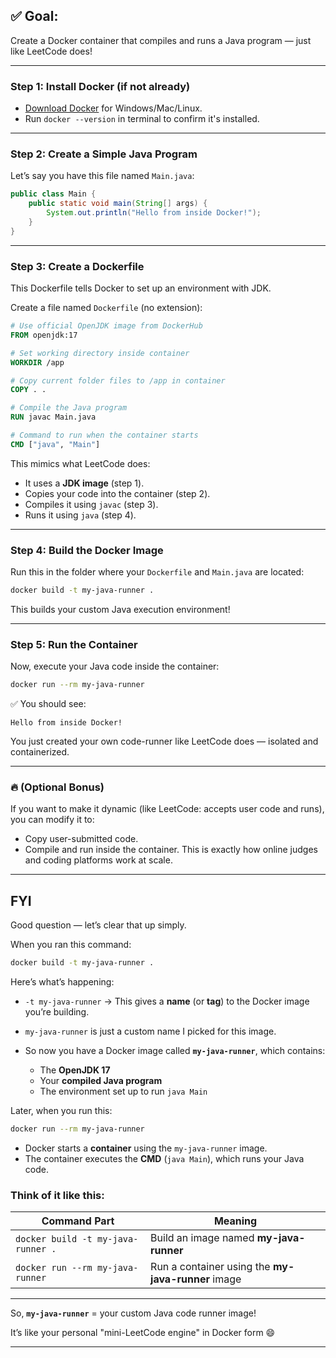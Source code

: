 
## ✅ **Goal:**

Create a Docker container that compiles and runs a Java program — just like LeetCode does!

---

### **Step 1: Install Docker (if not already)**

* [Download Docker](https://www.docker.com/products/docker-desktop/) for Windows/Mac/Linux.
* Run `docker --version` in terminal to confirm it's installed.

---

### **Step 2: Create a Simple Java Program**

Let’s say you have this file named `Main.java`:

```java
public class Main {
    public static void main(String[] args) {
        System.out.println("Hello from inside Docker!");
    }
}
```

---

### **Step 3: Create a Dockerfile**

This Dockerfile tells Docker to set up an environment with JDK.

Create a file named `Dockerfile` (no extension):

```Dockerfile
# Use official OpenJDK image from DockerHub
FROM openjdk:17

# Set working directory inside container
WORKDIR /app

# Copy current folder files to /app in container
COPY . .

# Compile the Java program
RUN javac Main.java

# Command to run when the container starts
CMD ["java", "Main"]
```

This mimics what LeetCode does:

* It uses a **JDK image** (step 1).
* Copies your code into the container (step 2).
* Compiles it using `javac` (step 3).
* Runs it using `java` (step 4).

---

### **Step 4: Build the Docker Image**

Run this in the folder where your `Dockerfile` and `Main.java` are located:

```bash
docker build -t my-java-runner .
```

This builds your custom Java execution environment!

---

### **Step 5: Run the Container**

Now, execute your Java code inside the container:

```bash
docker run --rm my-java-runner
```

✅ You should see:

```
Hello from inside Docker!
```

You just created your own code-runner like LeetCode does — isolated and containerized.

---

### 🔥 **(Optional Bonus)**

If you want to make it dynamic (like LeetCode: accepts user code and runs), you can modify it to:

* Copy user-submitted code.
* Compile and run inside the container.
  This is exactly how online judges and coding platforms work at scale.

---

## FYI

Good question — let’s clear that up simply.

When you ran this command:

```bash
docker build -t my-java-runner .
```

Here’s what’s happening:

* `-t my-java-runner` → This gives a **name** (or **tag**) to the Docker image you’re building.
* `my-java-runner` is just a custom name I picked for this image.
* So now you have a Docker image called **`my-java-runner`**, which contains:

  * The **OpenJDK 17**
  * Your **compiled Java program**
  * The environment set up to run `java Main`

Later, when you run this:

```bash
docker run --rm my-java-runner
```

* Docker starts a **container** using the `my-java-runner` image.
* The container executes the **CMD** (`java Main`), which runs your Java code.

### Think of it like this:

| Command Part                       | Meaning                                            |
| ---------------------------------- | -------------------------------------------------- |
| `docker build -t my-java-runner .` | Build an image named **my-java-runner**            |
| `docker run --rm my-java-runner`   | Run a container using the **my-java-runner** image |

---

So, **`my-java-runner`** = your custom Java code runner image!

It’s like your personal "mini-LeetCode engine" in Docker form 😄

---

